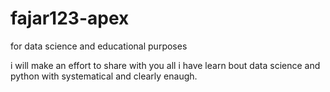 # fajar123-apex
for data science and educational purposes

i will make an effort to share with you all i have learn bout data science and python with systematical and clearly enaugh.
